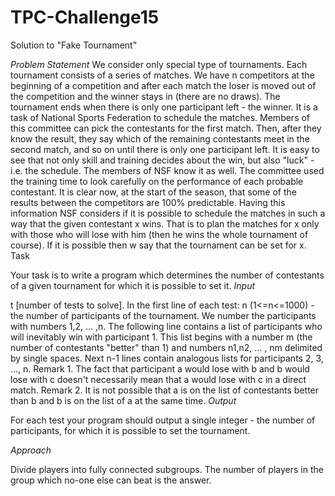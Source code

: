 TPC-Challenge15
===============

Solution to "Fake Tournament"

*Problem Statement*
 We consider only special type of tournaments. Each tournament consists of a series of matches. We have n competitors at the beginning of a competition and after each match the loser is moved out of the competition and the winner stays in (there are no draws). The tournament ends when there is only one participant left - the winner. It is a task of National Sports Federation to schedule the matches. Members of this committee can pick the contestants for the first match. Then, after they know the result, they say which of the remaining contestants meet in the second match, and so on until there is only one participant left.
It is easy to see that not only skill and training decides about the win, but also "luck" - i.e. the schedule. The members of NSF know it as well.
The committee used the training time to look carefully on the performance of each probable contestant. It is clear now, at the start of the season, that some of the results between the competitors are 100% predictable. Having this information NSF considers if it is possible to schedule the matches in such a way that the given contestant x wins. That is to plan the matches for x only with those who will lose with him (then he wins the whole tournament of course). If it is possible then w say that the tournament can be set for x.
Task

Your task is to write a program which determines the number of contestants of a given tournament for which it is possible to set it.
*Input*

t [number of tests to solve].
In the first line of each test: n (1<=n<=1000) - the number of participants of the tournament. We number the participants with numbers 1,2, ... ,n. The following line contains a list of participants who will inevitably win with participant 1. This list begins with a number m (the number of contestants "better" than 1) and numbers n1,n2, ... , nm delimited by single spaces.
Next n-1 lines contain analogous lists for participants 2, 3, ..., n.
Remark 1. The fact that participant a would lose with b and b would lose with c doesn't necessarily mean that a would lose with c in a direct match.
Remark 2. It is not possible that a is on the list of contestants better than b and b is on the list of a at the same time.
*Output*

For each test your program should output a single integer - the number of participants, for which it is possible to set the tournament. 

*Approach*

Divide players into fully connected subgroups. The number of players in the group which no-one else can beat is the answer.
